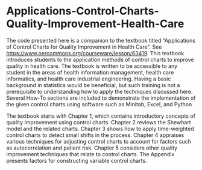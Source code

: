 # Applications-Control-Charts-Quality-Improvement-Health-Care
The code presented here is a companion to the textbook titled “Applications of Control Charts for Quality Improvement in Health Care”. See https://www.oercommons.org/courseware/lesson/63419. This textbook introduces students to the application methods of control charts to improve quality in health care. The textbook is written to be accessible to any student in the areas of health information management, health care informatics, and health care industrial engineering. Having a basic background in statistics would be beneficial, but such training is not a prerequisite to understanding how to apply the techniques discussed here.  Several How-To sections are included to demonstrate the implementation of the given control charts using software such as Minitab, Excel, and Python

The textbook starts with Chapter 1, which contains introductory concepts of quality improvement using control charts. Chapter 2 reviews the Shewhart model and the related charts.  Chapter 3 shows how to apply time-weighted control charts to detect small shifts in the process. Chapter 4 appraises various techniques for adjusting control charts to account for factors such as autocorrelation and patient risk. Chapter 5 considers other quality improvement techniques that relate to control charts. The Appendix presents factors for constructing variable control charts.

